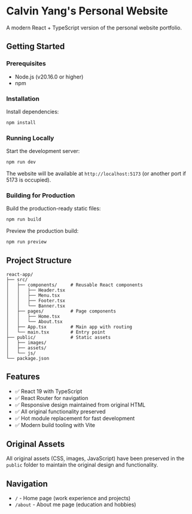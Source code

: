 # Calvin Yang's Personal Website

A modern React + TypeScript version of the personal website portfolio.

## Getting Started

### Prerequisites
- Node.js (v20.16.0 or higher)
- npm

### Installation

Install dependencies:
```bash
npm install
```

### Running Locally

Start the development server:
```bash
npm run dev
```

The website will be available at `http://localhost:5173` (or another port if 5173 is occupied).

### Building for Production

Build the production-ready static files:
```bash
npm run build
```

Preview the production build:
```bash
npm run preview
```

## Project Structure

```
react-app/
├── src/
│   ├── components/     # Reusable React components
│   │   ├── Header.tsx
│   │   ├── Menu.tsx
│   │   ├── Footer.tsx
│   │   └── Banner.tsx
│   ├── pages/          # Page components
│   │   ├── Home.tsx
│   │   └── About.tsx
│   ├── App.tsx         # Main app with routing
│   └── main.tsx        # Entry point
├── public/             # Static assets
│   ├── images/
│   ├── assets/
│   └── js/
└── package.json
```

## Features

- ✅ React 19 with TypeScript
- ✅ React Router for navigation
- ✅ Responsive design maintained from original HTML
- ✅ All original functionality preserved
- ✅ Hot module replacement for fast development
- ✅ Modern build tooling with Vite

## Original Assets

All original assets (CSS, images, JavaScript) have been preserved in the `public` folder to maintain the original design and functionality.

## Navigation

- `/` - Home page (work experience and projects)
- `/about` - About me page (education and hobbies)
